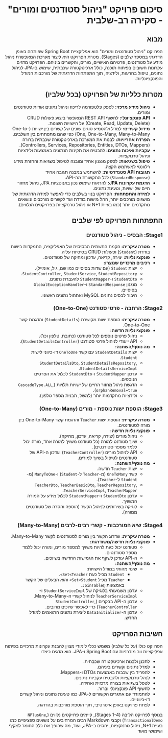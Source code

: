 <div dir="rtl">

# סיכום פרויקט "ניהול סטודנטים ומורים" - סקירה רב-שלבית

## מבוא

הפרויקט "ניהול סטודנטים ומורים" הוא אפליקציית Spring Boot שפותחה באופן הדרגתי במספר שלבים (Stages). מטרת הפרויקט היא ליצור מערכת המאפשרת ניהול מידע על סטודנטים, פרטיהם האישיים, מורים, והקשרים ביניהם. הפרויקט מדגים עקרונות חשובים בפיתוח תוכנה, כולל ארכיטקטורה שכבתית, שימוש ב-JPA לניהול נתונים, טיפול בחריגות, ולידציה, תוך התפתחות הדרגתית של מורכבות המודל והפונקציונליות.

## מטרות כלליות של הפרויקט (בכל שלביו)

* **ניהול מידע מרכזי:** לספק פלטפורמה לריכוז וניהול נתונים אודות סטודנטים ומורים.
* **API פונקציונלי:** לחשוף REST API המאפשר ביצוע פעולות CRUD (Create, Read, Update, Delete) על הישויות השונות.
* **מידול קשרים:** למדל ולהטמיע סוגים שונים של קשרים בין ישויות (One-to-One, One-to-Many, Many-to-Many) כפי שהם מתפתחים בין השלבים.
* **הפרדת אחריויות:** לבנות את המערכת בארכיטקטורה שכבתית ברורה (Controllers, Services, Repositories, Entities, DTOs, Mappers).
* **עקביות ואיכות נתונים:** להבטיח את תקינות הנתונים באמצעות ולידציות וניהול טרנזקציות.
* **טיפול בשגיאות:** לספק מנגנון אחיד ומובנה לטיפול בשגיאות והחזרת מידע רלוונטי למשתמש הקצה.
* **תגובות API סטנדרטיות:** להשתמש במבנה תגובה אחיד (`StandardResponse`) לכל התקשורת מה-API.
* **הדגמת עקרונות JPA:** להראות שימוש נכון באנוטציות JPA, ניהול מחזור חיים של ישויות, וטעינת נתונים.
* **למידה והתפתחות:** הפרויקט בנוי בשלבים כדי לאפשר למידה הדרגתית של מושגים מורכבים יותר, החל מישות בודדת ועד לקשרים מורכבים ונושאים מתקדמים יותר (כמו בעיית N+1 או ניהול טרנזקציות בפרויקטים הנלווים).

## התפתחות הפרויקט לפי שלבים

### Stage1: הבסיס - ניהול סטודנטים

* **מטרה עיקרית:** הקמת התשתית הבסיסית של האפליקציה, התמקדות בישות בודדת (`Student`) ופעולות CRUD בסיסיות עליה.
* **פונקציונליות:** יצירה, קריאה, עדכון ומחיקה של סטודנטים.
* **רכיבים מרכזיים שנוצרו:**
    * ישות `Student` (עם שדות בסיסיים כמו שם, גיל, אימייל).
    * `StudentController`, `StudentService`, `StudentRepository`.
    * `StudentDto` ו-`StudentMapper` להעברת נתונים.
    * מנגנון `StandardResponse` ו-`GlobalExceptionHandler` בסיסיים.
    * חיבור לבסיס נתונים MySQL ואתחול נתונים ראשוני.

### Stage2: הרחבה - פרטי סטודנט (One-to-One)

* **מטרה עיקרית:** הוספת ישות מקושרת (`StudentDetails`) והדגמת קשר One-to-One.
* **פונקציונליות חדשה:**
    * ניהול פרטים נוספים לכל סטודנט (כתובת, טלפון וכו').
    * API ייעודי לניהול פרטי סטודנט (`StudentDetailsController`).
* **מה נוסף/השתנה:**
    * ישות `StudentDetails` עם קשר `OneToOne` דו-כיווני לישות `Student`.
    * `StudentDetailsDto`, `StudentDetailsRepository`, `StudentDetailsServiceImpl`.
    * עדכון `StudentMapper` ו-`StudentDto` לכלול את הפרטים הנוספים.
    * הדגשת ניהול מחזור החיים של ישויות תלויות (`CascadeType.ALL`, `orphanRemoval=true`).
    * ולידציות מתקדמות יותר (למשל, תבנית מספר טלפון).

### Stage3: הוספת ישות נוספת - מורים (One-to-Many)

* **מטרה עיקרית:** הוספת ישות `Teacher` והדגמת קשר One-to-Many בין מורה לסטודנטים.
* **פונקציונליות חדשה:**
    * ניהול מורים (יצירה, קריאה, עדכון, מחיקה).
    * שיוך סטודנט למורה (כל סטודנט משויך למורה אחד, מורה יכול ללמד מספר סטודנטים).
    * API לניהול מורים (`TeacherController`) ועדכון ה-API של סטודנטים לטיפול בשיוך למורים.
* **מה נוסף/השתנה:**
    * ישות `Teacher` חדשה.
    * קשר `OneToMany` (מ-`Teacher` ל-`Student`) ו-`ManyToOne` (מ-`Student` ל-`Teacher`).
    * `TeacherDto`, `TeacherBasicDto`, `TeacherRepository`, `TeacherServiceImpl`, `TeacherMapper`.
    * עדכון `StudentDto` ו-`StudentMapper` לכלול מידע על המורה המשויך.
    * לוגיקה בשירותים לניהול הקשר (הוספה והסרה של סטודנטים ממורה).

### Stage4: שיא המורכבות - קשרי רבים-לרבים (Many-to-Many)

* **מטרה עיקרית:** שדרוג הקשר בין מורים לסטודנטים לקשר Many-to-Many.
* **פונקציונליות חדשה/משודרגת:**
    * סטודנט יכול כעת להיות משויך למספר מורים, ומורה יכול ללמד מספר סטודנטים.
    * ה-API עודכן לשקף את הגמישות החדשה בשיוכים.
* **מה נוסף/השתנה:**
    * שינוי מהותי במודל הישויות:
        * `Student` מכיל כעת `Set<Teacher>`.
        * `Teacher` מכיל `Set<Student>` והוא הבעלים של הקשר באמצעות `@JoinTable`.
    * עדכון משמעותי בלוגיקה של `StudentServiceImpl` ו-`TeacherServiceImpl` לניהול קשרי ה-Many-to-Many.
    * עדכון ה-API בבקרים (`StudentController`, `TeacherController`) כדי לאפשר שיוכים מרובים.
    * עדכון ה-`DataInitializer` ליצירת נתונים התואמים למודל החדש.

## חשיבות הפרויקט

הפרויקט כולו (על כל שלביו) משמש ככלי לימודי מצוין להבנת עקרונות מרכזיים בפיתוח אפליקציות ווב מודרניות עם Spring Boot ו-JPA. הוא מדגים כיצד:

* לתכנן ולבנות ארכיטקטורה שכבתית.
* למדל נתונים וקשרים ביניהם.
* להפריד בין שכבות באמצעות DTOs ו-Mappers.
* לנהל טרנזקציות ולהבטיח עקביות נתונים.
* לטפל בשגיאות בצורה מרכזית ואחידה.
* לחשוף API פונקציונלי וברור.
* להתמודד עם אתגרים הקשורים ל-JPA כמו טעינת נתונים וניהול קשרים דו-כיווניים.
* לפתח פרויקט באופן איטרטיבי, תוך הוספת מורכבות בהדרגה.

בנוסף לפרויקט הליבה (Stages 1-4), קיימים פרויקטים נלווים (`NPlusOne`, `TransactionalDemo`) וקבצי Markdown רבים המרחיבים על נושאים ספציפיים כמו בעיית N+1, ניהול טרנזקציות, יחסים ב-JPA, ועוד, מה שהופך את כלל החומר למקיף ושימושי מאוד

</div>